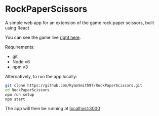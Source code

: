 # RockPaperScissors
A simple web app for an extension of the game rock paper scissors, built using React

You can see the game live [right here](https://ryansmith97.github.io/RockPaperScissors).

Requirements:
- git
- Node v6
- npm v3

Alternatively, to run the app locally:
 ```bash
 git clone https://github.com/RyanSmith97/RockPaperScissors.git
 cd RockPaperScissors
 npm run setup
 npm start
 ```
 
 The app will then be running at [localhost:3000](http://localhost:3000)
